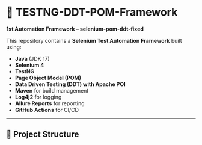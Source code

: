 # 🚀 TESTNG-DDT-POM-Framework  

**1st Automation Framework – selenium-pom-ddt-fixed**  

This repository contains a **Selenium Test Automation Framework** built using:  
- **Java** (JDK 17)  
- **Selenium 4**  
- **TestNG**  
- **Page Object Model (POM)**  
- **Data Driven Testing (DDT) with Apache POI**  
- **Maven** for build management  
- **Log4j2** for logging  
- **Allure Reports** for reporting  
- **GitHub Actions** for CI/CD  

---

## 📂 Project Structure


